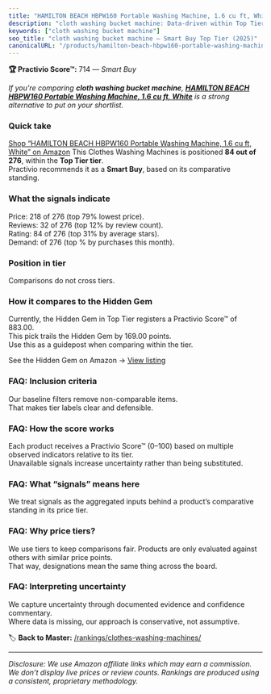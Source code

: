 ```yaml
---
title: "HAMILTON BEACH HBPW160 Portable Washing Machine, 1.6 cu ft, White"
description: "cloth washing bucket machine: Data-driven within Top Tier ranking using the Practivio Score™. Positioned by quality, value, demand, findability, momentum."
keywords: ["cloth washing bucket machine"]
seo_title: "cloth washing bucket machine — Smart Buy Top Tier (2025)"
canonicalURL: "/products/hamilton-beach-hbpw160-portable-washing-machine-16-cu-ft-white-B01L2TDOCS/"
---
```


**🏆 Practivio Score™:** 714 — _Smart Buy_


*If you're comparing **cloth washing bucket machine**, **[HAMILTON BEACH HBPW160 Portable Washing Machine, 1.6 cu ft, White](https://www.amazon.com/dp/B01L2TDOCS?tag=practivio-20)** is a strong alternative to put on your shortlist.*
### Quick take
[Shop “HAMILTON BEACH HBPW160 Portable Washing Machine, 1.6 cu ft, White” on Amazon](https://www.amazon.com/dp/B01L2TDOCS?tag=practivio-20)
This Clothes Washing Machines is positioned **84 out of 276**, within the **Top Tier tier**.  
Practivio recommends it as a **Smart Buy**, based on its comparative standing.

### What the signals indicate
Price: 218 of 276 (top 79% lowest price).  
Reviews: 32 of 276 (top 12% by review count).  
Rating: 84 of 276 (top 31% by average stars).  
Demand:  of 276 (top % by purchases this month).

### Position in tier
Comparisons do not cross tiers.

### How it compares to the Hidden Gem
Currently, the Hidden Gem in Top Tier registers a Practivio Score™ of 883.00.  
This pick trails the Hidden Gem by 169.00 points.  
Use this as a guidepost when comparing within the tier.  

See the Hidden Gem on Amazon → [View listing](https://www.amazon.com/dp/B089YSKJY6?tag=practivio-20)

### FAQ: Inclusion criteria
Our baseline filters remove non-comparable items.  
That makes tier labels clear and defensible.

### FAQ: How the score works
Each product receives a Practivio Score™ (0–100) based on multiple observed indicators relative to its tier.  
Unavailable signals increase uncertainty rather than being substituted.

### FAQ: What “signals” means here
We treat signals as the aggregated inputs behind a product’s comparative standing in its price tier.

### FAQ: Why price tiers?
We use tiers to keep comparisons fair. Products are only evaluated against others with similar price points.  
That way, designations mean the same thing across the board.

### FAQ: Interpreting uncertainty
We capture uncertainty through documented evidence and confidence commentary.  
Where data is missing, our approach is conservative, not assumptive.


🏷️ **Back to Master:** [/rankings/clothes-washing-machines/](/rankings/clothes-washing-machines/)

---
_Disclosure: We use Amazon affiliate links which may earn a commission. We don’t display live prices or review counts. Rankings are produced using a consistent, proprietary methodology._
